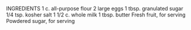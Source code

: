 INGREDIENTS
1 c. all-purpose flour
2 large eggs
1 tbsp. granulated sugar
1/4 tsp. kosher salt
1 1/2 c. whole milk
1 tbsp. butter
Fresh fruit, for serving
Powdered sugar, for serving